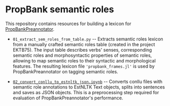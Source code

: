 # PropBank semantic roles

This repository contains resources for building a lexicon for [PropBankPreannotator](https://github.com/estnltk/estnltk/blob/75cf224889554f49fdc4576f206eacd3270ef8d3/tutorials/nlp_pipeline/X_miscellaneous/04_propbank_semantic_roles_preannotation.ipynb).

* `01_extract_sem_roles_from_table.py` -- Extracts semantic roles lexicon from a manually crafted semantic roles table (created in the project EKTB75). The input table describes verbs' senses, corresponding semantic roles and morphosyntactic properties of semantic roles, allowing to map semantic roles to their syntactic and morphological features. The resulting lexicon file `'propbank_frames.jl'` is used by PropBankPreannotator on tagging semantic roles. 

* [`02_convert_conllu_to_estnltk_json.ipynb`](02_convert_conllu_to_estnltk_json.ipynb) -- Converts conllu files with semantic role annotations to EstNLTK Text objects, splits into sentences and saves as JSON objects. This is a preprocessing step required for evaluation of PropBankPreannotator's performance.